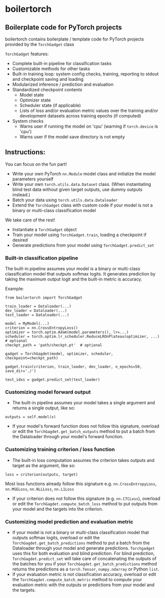 # boilertorch
## Boilerplate code for PyTorch projects
boilertorch contains boilerplate / template code for PyTorch projects provided by the `TorchGadget` class

`TorchGadget` features:
- Complete built-in pipeline for classification tasks
- Customizable methods for other tasks
- Built-in training loop: system config checks, training, reporting to stdout and checkpoint saving and loading
- Modularized inference / prediction and evaluation
- Standardized checkpoint contents
  - Model state
  - Optimizer state
  - Scheduler state (if applicable)
  - Lists of loss and/or evaluation metric values over the training and/or development datasets across training epochs (if computed)
- System checks 
  - Warns user if running the model on 'cpu' (warning if `torch.device` is 'cpu')
  - Warns user if the model save directory is not empty

## Instructions:
You can focus on the fun part!
- Write your own PyTorch `nn.Module` model class and initialize the model parameters yourself
- Write your own `torch.utils.data.Dataset` class. (When instantiating blind test data without given target outputs, use dummy outputs instead.)
- Batch your data using `torch.utils.data.Dataloader` 
- Extend the `TorchGadget` class with custom code if your model is not a binary or multi-class classification model

We take care of the rest!
- Instantiate a `TorchGadget` object
- Train your model using `TorchGadget.train`, loading a checkpoint if desired
- Generate predictions from your model using `TorchGadget.predict_set`

### Built-in classification pipeline
The built-in pipeline assumes your model is a binary or multi-class classification model that outputs softmax logits. It generates prediction by taking the maximum output logit and the built-in metric is accuracy.

Example:
```
from boilertorch import TorchGadget

train_loader = Dataloader(...)
dev_loader = Dataloader(...)
test_loader = Dataloader(...)

model = MyModel(...)
criterion = nn.CrossEntropyLoss()
optimizer = torch.optim.Adam(model.parameters(), lr=...)
scheduler = torch.optim.lr_scheduler.ReduceLROnPlateau(optimizer, ...)  # optional
checkpt_path = 'path/checkpt.pt'  # optional

gadget = TorchGagdet(model, optimizer, scheduler, checkpoint=checkpt_path)

gadget.train(criterion, train_loader, dev_loader, n_epochs=50, save_dir='./')

test_idxs = gadget.predict_set(test_loader)

```


### Customizing model forward output
- The built-in pipeline assumes your model takes a single argument and returns a single output, like so:
```
outputs = self.model(x)
```
- If your model's forward function does not follow this signature, overload or edit the `TorchGagdet.get_batch_outputs` method to put a batch from the Dataloader through your model's forward function.


### Customizing training criterion / loss function
- The built-in loss computation assumes the criterion takes outputs and target as the argument, like so:
```
loss = criterion(outputs, target)
```
Most loss functions already follow this signature e.g. `nn.CrossEntropyLoss`, `nn.MSELoss`, `nn.NLLLoss`, `nn.L1Loss`
- If your criterion does not follow this signature (e.g. `nn.CTCLoss`), overload or edit the `TorchGagdet.compute_batch_loss` method to put outputs from your model and the targets into the criterion.


### Customizing model prediction and evaluation metric
- If your model is not a binary or multi-class classification model that outputs softmax logits, overload or edit the `TorchGagdet.get_batch_predictions` method to put a batch from the Dataloader through your model and generate predictions. `Torchgadget` uses this for both evaluation and blind prediction. For blind prediction, `TorchGagdet.predict_set` will take care of concatenating the outputs of the batches for you if your `TorchGagdet.get_batch_predictions` method returns the predictions as a `torch.Tensor`, `numpy.ndarray` or Python `list`.
- If your evaluation metric is not classification accuracy, overload or edit the `TorchGagdet.compute_batch_metric` method to compute your evaluation metric with the outputs or predictions from your model and the targets.